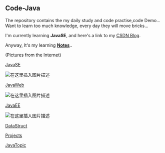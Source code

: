 ## Code-Java
The repository contains the my daily study and code practise,code Demo...
﻿Want to learn too much knowledge, every day they will move bricks...

I'm currently learning **JavaSE**, and here's a link to my  [CSDN Blog](https://blog.csdn.net/weixin_43232955).

Anyway, It's my learning [**Notes**](https://github.com/IQQcode/Code-and-Notes/tree/master/Notes)..

(Pictures from the Internet)

[JavaSE](https://github.com/IQQcode/Code-Java/tree/master/JavaSE)

![在这里插入图片描述](https://img-blog.csdnimg.cn/20190823100530105.jpg?x-oss-process=image/watermark,type_ZmFuZ3poZW5naGVpdGk,shadow_10,text_aHR0cHM6Ly9ibG9nLmNzZG4ubmV0L3dlaXhpbl80MzIzMjk1NQ==,size_16,color_FFFFFF,t_70)

[JavaWeb](https://github.com/IQQcode/Code-Java/tree/master/JavaWeb)

![在这里插入图片描述](https://img-blog.csdnimg.cn/20190823100546546.gif)

[JavaEE](https://github.com/IQQcode/Code-Java/tree/master/Java%20EE)

![在这里插入图片描述](https://img-blog.csdnimg.cn/20190823100601897.gif)

[DataStruct](https://github.com/IQQcode/Code-Java/tree/master/Data%20Structure)

[Projects](https://github.com/IQQcode/Code-Java/tree/master/Projects)

[JavaTopic](https://github.com/IQQcode/Code-Java/tree/master/JavaTopic/)
